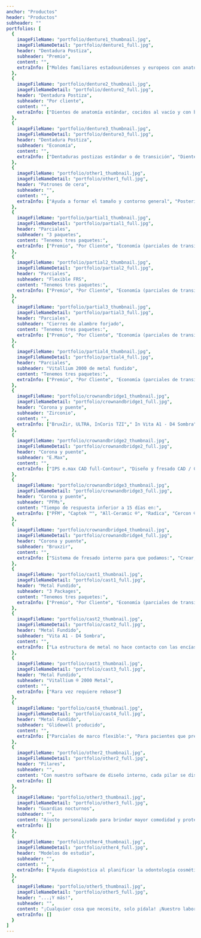 ```yaml
---
anchor: "Productos"
header: "Productos"
subheader: ""
portfolios: [
  {
    imageFileName: "portfolio/denture1_thumbnail.jpg",
    imageFileNameDetail: "portfolio/denture1_full.jpg",
    header: "Dentadura Postiza",
    subheader: "Premio",
    content: "",
    extraInfo: ["Moldes familiares estadounidenses y europeos con anatomía de cuerpo completo","Mesas oclusales posteriores anchas y excelente resistencia al desgaste","Caracterización natural para hacer que la prótesis sea realista"]
  },
  {
    imageFileName: "portfolio/denture2_thumbnail.jpg",
    imageFileNameDetail: "portfolio/denture2_full.jpg",
    header: "Dentadura Postiza",
    subheader: "Por cliente",
    content: "",
    extraInfo: ["Dientes de anatomía estándar, cocidos al vacío y con buena resistencia al desgaste", "El paquete incluye una prueba gratis y envío gratis", "Lucitone ® 199 Acrílico "," Dientes clásicos "," Lincoln Dual Form V"]
  },
  {
    imageFileName: "portfolio/denture3_thumbnail.jpg",
    imageFileNameDetail: "portfolio/denture3_full.jpg",
    header: "Dentadura Postiza",
    subheader: "Economía",
    content: "",
    extraInfo: ["Dentaduras postizas estándar o de transición", "Dientes acrílicos de dos capas", "Tonos estéticos y asequibles", "Servicios disponibles durante la noche * (llame para consultar)", "Puede proporcionar barras de titanio para casos de implantes"]
  },
  {
    imageFileName: "portfolio/other1_thumbnail.jpg",
    imageFileNameDetail: "portfolio/other1_full.jpg",
    header: "Patrones de cera",
    subheader: "",
    content: "",
    extraInfo: ["Ayuda a formar el tamaño y contorno general", "Posteriormente construido de aleaciones o acrílico"]
  },
  {
    imageFileName: "portfolio/partial1_thumbnail.jpg",
    imageFileNameDetail: "portfolio/partial1_full.jpg",
    header: "Parciales",
    subheader: "3 paquetes",
    content: "Tenemos tres paquetes:",
    extraInfo: ["Premio", "Por Cliente", "Economía (parciales de transición)"]
  },
  {
    imageFileName: "portfolio/partial2_thumbnail.jpg",
    imageFileNameDetail: "portfolio/partial2_full.jpg",
    header: "Parciales",
    subheader: "Flexible FRS",
    content: "Tenemos tres paquetes:",
    extraInfo: ["Premio", "Por Cliente", "Economía (parciales de transición)"]
  },
  {
    imageFileName: "portfolio/partial3_thumbnail.jpg",
    imageFileNameDetail: "portfolio/partial3_full.jpg",
    header: "Parciales",
    subheader: "Cierres de alambre forjado",
    content: "Tenemos tres paquetes:",
    extraInfo: ["Premio", "Por Cliente", "Economía (parciales de transición)"]
  },
  {
    imageFileName: "portfolio/partial4_thumbnail.jpg",
    imageFileNameDetail: "portfolio/partial4_full.jpg",
    header: "Parciales",
    subheader: "Vitallium 2000 de metal fundido",
    content: "Tenemos tres paquetes:",
    extraInfo: ["Premio", "Por Cliente", "Economía (parciales de transición)"]
  },
  {
    imageFileName: "portfolio/crownandbridge1_thumbnail.jpg",
    imageFileNameDetail: "portfolio/crownandbridge1_full.jpg",
    header: "Corona y puente",
    subheader: "Zirconio",
    content: "",
    extraInfo: ["BruxZir, ULTRA, InCoris TZI"," In Vita A1 - D4 Sombra","Fuerza 1450 Mpa"]
  },
  {
    imageFileName: "portfolio/crownandbridge2_thumbnail.jpg",
    imageFileNameDetail: "portfolio/crownandbridge2_full.jpg",
    header: "Corona y puente",
    subheader: "E.Max",
    content: "",
    extraInfo: ["IPS e.max CAD full-Contour", "Diseño y fresado CAD / CAM"]
  },
  {
    imageFileName: "portfolio/crownandbridge3_thumbnail.jpg",
    imageFileNameDetail: "portfolio/crownandbridge3_full.jpg",
    header: "Corona y puente",
    subheader: "PFMs",
    content: "Tiempo de respuesta inferior a 15 días en:",
    extraInfo: ["PFM", "Captek ™", "All-Ceramic ®", "Radica", "Cercon ®"]
  },
  {
    imageFileName: "portfolio/crownandbridge4_thumbnail.jpg",
    imageFileNameDetail: "portfolio/crownandbridge4_full.jpg",
    header: "Corona y puente",
    subheader: "Bruxzir",
    content: "",
    extraInfo: ["Sistema de fresado interno para que podamos:", "Crear, fresar, terminar y devolver coronas IPS e.max CAD en 3 días", "Coronas de zirconio en 5 días"]
  },
  {
    imageFileName: "portfolio/cast1_thumbnail.jpg",
    imageFileNameDetail: "portfolio/cast1_full.jpg",
    header: "Metal Fundido",
    subheader: "3 Packages",
    content: "Tenemos tres paquetes:",
    extraInfo: ["Premio", "Por Cliente", "Economía (parciales de transición)"]
  },
  {
    imageFileName: "portfolio/cast2_thumbnail.jpg",
    imageFileNameDetail: "portfolio/cast2_full.jpg",
    header: "Metal Fundido",
    subheader: "Vita A1 - D4 Sombra",
    content: "",
    extraInfo: ["La estructura de metal no hace contacto con las encías", "Los puntos doloridos casi nunca son un problema"]
  },
  {
    imageFileName: "portfolio/cast3_thumbnail.jpg",
    imageFileNameDetail: "portfolio/cast3_full.jpg",
    header: "Metal Fundido",
    subheader: "Vitallium ® 2000 Metal",
    content: "",
    extraInfo: ["Rara vez requiere rebase"]
  },
  {
    imageFileName: "portfolio/cast4_thumbnail.jpg",
    imageFileNameDetail: "portfolio/cast4_full.jpg",
    header: "Metal Fundido",
    subheader: "Glidewell producido",
    content: "",
    extraInfo: ["Parciales de marco flexible:", "Para pacientes que presentan los síntomas de ATM", "Pacientes que se conocen como bruxistas"]
  },
  {
    imageFileName: "portfolio/other2_thumbnail.jpg",
    imageFileNameDetail: "portfolio/other2_full.jpg",
    header: "Pilares",
    subheader: "",
    content: "Con nuestro software de diseño interno, cada pilar se diseña individualmente.",
    extraInfo: []
  },
  {
    imageFileName: "portfolio/other3_thumbnail.jpg",
    imageFileNameDetail: "portfolio/other3_full.jpg",
    header: "Guardias nocturnos",
    subheader: "",
    content: "Ajuste personalizado para brindar mayor comodidad y protección",
    extraInfo: []
  },
  {
    imageFileName: "portfolio/other4_thumbnail.jpg",
    imageFileNameDetail: "portfolio/other4_full.jpg",
    header: "Modelos de estudio",
    subheader: "",
    content: "",
    extraInfo: ["Ayuda diagnóstica al planificar la odontología cosmética, la cirugía oral y la ortodoncia", "Incluir una réplica precisa de los dientes", "Tejidos blandos circundantes"]
  },
  {
    imageFileName: "portfolio/other5_thumbnail.jpg",
    imageFileNameDetail: "portfolio/other5_full.jpg",
    header: "...¡Y más!",
    subheader: "",
    content: "¡Cualquier cosa que necesite, solo pídala! ¡Nuestro laboratorio hará todo lo posible para brindarle lo mejor disponible!",
    extraInfo: []
  }
]
---
```

